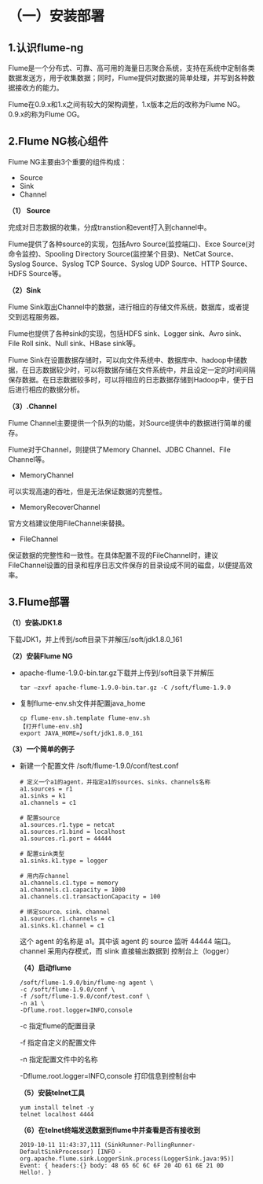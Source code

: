 # （一）安装部署  

## 1.认识flume-ng

Flume是一个分布式、可靠、高可用的海量日志聚合系统，支持在系统中定制各类数据发送方，用于收集数据；同时，Flume提供对数据的简单处理，并写到各种数据接收方的能力。

Flume在0.9.x和1.x之间有较大的架构调整，1.x版本之后的改称为Flume NG。0.9.x的称为Flume OG。





## 2.Flume NG核心组件

Flume NG主要由3个重要的组件构成：

- Source
- Sink
- Channel

**（1） Source**

完成对日志数据的收集，分成transtion和event打入到channel中。

Flume提供了各种source的实现，包括Avro Source(监控端口)、Exce Source(对命令监控)、Spooling Directory Source(监控某个目录)、NetCat Source、Syslog Source、Syslog TCP Source、Syslog UDP Source、HTTP Source、HDFS Source等。

**（2）Sink**

Flume Sink取出Channel中的数据，进行相应的存储文件系统，数据库，或者提交到远程服务器。

Flume也提供了各种sink的实现，包括HDFS sink、Logger sink、Avro sink、File Roll sink、Null sink、HBase sink等。

Flume Sink在设置数据存储时，可以向文件系统中、数据库中、hadoop中储数据，在日志数据较少时，可以将数据存储在文件系统中，并且设定一定的时间间隔保存数据。在日志数据较多时，可以将相应的日志数据存储到Hadoop中，便于日后进行相应的数据分析。

**（3）.Channel**

Flume Channel主要提供一个队列的功能，对Source提供中的数据进行简单的缓存。

Flume对于Channel，则提供了Memory Channel、JDBC Channel、File Channel等。

- MemoryChannel

可以实现高速的吞吐，但是无法保证数据的完整性。

- MemoryRecoverChannel

官方文档建议使用FileChannel来替换。

- FileChannel

保证数据的完整性和一致性。在具体配置不现的FileChannel时，建议FileChannel设置的目录和程序日志文件保存的目录设成不同的磁盘，以便提高效率。

##  3.Flume部署

**（1）安装JDK1.8** 

   下载JDK1，并上传到/soft目录下并解压/soft/jdk1.8.0_161

**（2）安装Flume NG** 

- apache-flume-1.9.0-bin.tar.gz下载并上传到/soft目录下并解压

  ```
  tar –zxvf apache-flume-1.9.0-bin.tar.gz -C /soft/flume-1.9.0
  ```

- 复制flume-env.sh文件并配置java_home

  ```shell
  cp flume-env.sh.template flume-env.sh
  【打开flume-env.sh】
  export JAVA_HOME=/soft/jdk1.8.0_161
  ```

**（3）一个简单的例子** 

- 新建一个配置文件 /soft/flume-1.9.0/conf/test.conf

  ```shell
  # 定义一个a1的agent，并指定a1的sources、sinks、channels名称
  a1.sources = r1
  a1.sinks = k1
  a1.channels = c1
  
  # 配置source
  a1.sources.r1.type = netcat
  a1.sources.r1.bind = localhost
  a1.sources.r1.port = 44444
  
  # 配置sink类型
  a1.sinks.k1.type = logger
  
  # 用内存channel
  a1.channels.c1.type = memory
  a1.channels.c1.capacity = 1000
  a1.channels.c1.transactionCapacity = 100
  
  # 绑定source、sink、channel
  a1.sources.r1.channels = c1
  a1.sinks.k1.channel = c1
  ```

  这个 agent 的名称是 a1。其中该 agent 的 source 监听 44444 端口。channel 采用内存模式，而 slink 直接输出数据到 控制台上（logger）

  **（4）启动flume** 

  ```shell
  /soft/flume-1.9.0/bin/flume-ng agent \
  -c /soft/flume-1.9.0/conf \
  -f /soft/flume-1.9.0/conf/test.conf \
  -n a1 \
  -Dflume.root.logger=INFO,console
  ```

  -c 指定flume的配置目录

  -f 指定自定义的配置文件

  -n 指定配置文件中的名称

  -Dflume.root.logger=INFO,console 打印信息到控制台中

  **（5）安装telnet工具** 

  ```
  yum install telnet -y
  telnet localhost 4444
  ```

  **（6）在telnet终端发送数据到flume中并查看是否有接收到** 

  ```shell
  2019-10-11 11:43:37,111 (SinkRunner-PollingRunner-DefaultSinkProcessor) [INFO - org.apache.flume.sink.LoggerSink.process(LoggerSink.java:95)] Event: { headers:{} body: 48 65 6C 6C 6F 20 4D 61 6E 21 0D                Hello!. }
  ```

